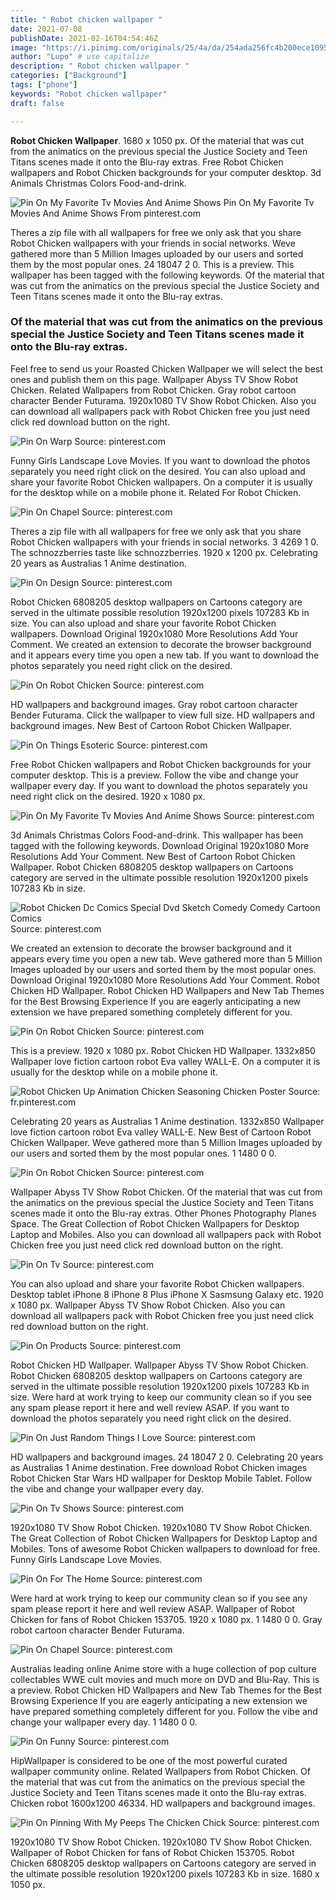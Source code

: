 ```yaml
---
title: " Robot chicken wallpaper "
date: 2021-07-08
publishDate: 2021-02-16T04:54:46Z
image: "https://i.pinimg.com/originals/25/4a/da/254ada256fc4b200ece109550ceb7e66.jpg"
author: "Lupo" # use capitalize
description: " Robot chicken wallpaper "
categories: ["Background"]
tags: ["phone"]
keywords: "Robot chicken wallpaper"
draft: false

---
```



**Robot Chicken Wallpaper**. 1680 x 1050 px. Of the material that was cut from the animatics on the previous special the Justice Society and Teen Titans scenes made it onto the Blu-ray extras. Free Robot Chicken wallpapers and Robot Chicken backgrounds for your computer desktop. 3d Animals Christmas Colors Food-and-drink.

![Pin On My Favorite Tv Movies And Anime Shows](https://i.pinimg.com/originals/2e/2f/1e/2e2f1e17325c6a5eff6528918c78af04.jpg "Pin On My Favorite Tv Movies And Anime Shows")
Pin On My Favorite Tv Movies And Anime Shows From pinterest.com


Theres a zip file with all wallpapers for free we only ask that you share Robot Chicken wallpapers with your friends in social networks. Weve gathered more than 5 Million Images uploaded by our users and sorted them by the most popular ones. 24 18047 2 0. This is a preview. This wallpaper has been tagged with the following keywords. Of the material that was cut from the animatics on the previous special the Justice Society and Teen Titans scenes made it onto the Blu-ray extras.

### Of the material that was cut from the animatics on the previous special the Justice Society and Teen Titans scenes made it onto the Blu-ray extras.

Feel free to send us your Roasted Chicken Wallpaper we will select the best ones and publish them on this page. Wallpaper Abyss TV Show Robot Chicken. Related Wallpapers from Robot Chicken. Gray robot cartoon character Bender Futurama. 1920x1080 TV Show Robot Chicken. Also you can download all wallpapers pack with Robot Chicken free you just need click red download button on the right.


![Pin On Warp](https://i.pinimg.com/originals/3a/8c/4d/3a8c4ddaab889f1445f1141fa2ecb49b.jpg "Pin On Warp")
Source: pinterest.com

Funny Girls Landscape Love Movies. If you want to download the photos separately you need right click on the desired. You can also upload and share your favorite Robot Chicken wallpapers. On a computer it is usually for the desktop while on a mobile phone it. Related For Robot Chicken.

![Pin On Chapel](https://i.pinimg.com/originals/7b/7f/1d/7b7f1dff4356f1054007ad2ddcec6936.jpg "Pin On Chapel")
Source: pinterest.com

Theres a zip file with all wallpapers for free we only ask that you share Robot Chicken wallpapers with your friends in social networks. 3 4269 1 0. The schnozzberries taste like schnozzberries. 1920 x 1200 px. Celebrating 20 years as Australias 1 Anime destination.

![Pin On Design](https://i.pinimg.com/originals/08/21/15/08211533a081fcd396ee28faf1f3e01b.jpg "Pin On Design")
Source: pinterest.com

Robot Chicken 6808205 desktop wallpapers on Cartoons category are served in the ultimate possible resolution 1920x1200 pixels 107283 Kb in size. You can also upload and share your favorite Robot Chicken wallpapers. Download Original 1920x1080 More Resolutions Add Your Comment. We created an extension to decorate the browser background and it appears every time you open a new tab. If you want to download the photos separately you need right click on the desired.

![Pin On Robot Chicken](https://i.pinimg.com/originals/85/69/37/85693724ade662f79ea383a329577af6.jpg "Pin On Robot Chicken")
Source: pinterest.com

HD wallpapers and background images. Gray robot cartoon character Bender Futurama. Click the wallpaper to view full size. HD wallpapers and background images. New Best of Cartoon Robot Chicken Wallpaper.

![Pin On Things Esoteric](https://i.pinimg.com/originals/36/b6/a0/36b6a05852f2b71e1d5e13e9deecab16.jpg "Pin On Things Esoteric")
Source: pinterest.com

Free Robot Chicken wallpapers and Robot Chicken backgrounds for your computer desktop. This is a preview. Follow the vibe and change your wallpaper every day. If you want to download the photos separately you need right click on the desired. 1920 x 1080 px.

![Pin On My Favorite Tv Movies And Anime Shows](https://i.pinimg.com/originals/2e/2f/1e/2e2f1e17325c6a5eff6528918c78af04.jpg "Pin On My Favorite Tv Movies And Anime Shows")
Source: pinterest.com

3d Animals Christmas Colors Food-and-drink. This wallpaper has been tagged with the following keywords. Download Original 1920x1080 More Resolutions Add Your Comment. New Best of Cartoon Robot Chicken Wallpaper. Robot Chicken 6808205 desktop wallpapers on Cartoons category are served in the ultimate possible resolution 1920x1200 pixels 107283 Kb in size.

![Robot Chicken Dc Comics Special Dvd Sketch Comedy Comedy Cartoon Comics](https://i.pinimg.com/736x/bd/fd/bc/bdfdbc64a6478728b68de6b5c3506e2f--robots-chicken.jpg "Robot Chicken Dc Comics Special Dvd Sketch Comedy Comedy Cartoon Comics")
Source: pinterest.com

We created an extension to decorate the browser background and it appears every time you open a new tab. Weve gathered more than 5 Million Images uploaded by our users and sorted them by the most popular ones. Download Original 1920x1080 More Resolutions Add Your Comment. Robot Chicken HD Wallpaper. Robot Chicken HD Wallpapers and New Tab Themes for the Best Browsing Experience If you are eagerly anticipating a new extension we have prepared something completely different for you.

![Pin On Robot Chicken](https://i.pinimg.com/originals/ac/a2/6e/aca26e6772efa5fc7292cd1377579888.png "Pin On Robot Chicken")
Source: pinterest.com

This is a preview. 1920 x 1080 px. Robot Chicken HD Wallpaper. 1332x850 Wallpaper love fiction cartoon robot Eva valley WALL-E. On a computer it is usually for the desktop while on a mobile phone it.

![Robot Chicken Up Animation Chicken Seasoning Chicken Poster](https://i.pinimg.com/originals/06/49/a6/0649a65eff3691aa210df6ac5892d5e6.jpg "Robot Chicken Up Animation Chicken Seasoning Chicken Poster")
Source: fr.pinterest.com

Celebrating 20 years as Australias 1 Anime destination. 1332x850 Wallpaper love fiction cartoon robot Eva valley WALL-E. New Best of Cartoon Robot Chicken Wallpaper. Weve gathered more than 5 Million Images uploaded by our users and sorted them by the most popular ones. 1 1480 0 0.

![Pin On Robot Chicken](https://i.pinimg.com/600x315/f5/d6/9c/f5d69cce5e91c87b5bf8286b3999ac18.jpg "Pin On Robot Chicken")
Source: pinterest.com

Wallpaper Abyss TV Show Robot Chicken. Of the material that was cut from the animatics on the previous special the Justice Society and Teen Titans scenes made it onto the Blu-ray extras. Other Phones Photography Planes Space. The Great Collection of Robot Chicken Wallpapers for Desktop Laptop and Mobiles. Also you can download all wallpapers pack with Robot Chicken free you just need click red download button on the right.

![Pin On Tv](https://i.pinimg.com/originals/80/a9/6e/80a96e3ee053f7ad93a896a9f15a0a7d.jpg "Pin On Tv")
Source: pinterest.com

You can also upload and share your favorite Robot Chicken wallpapers. Desktop tablet iPhone 8 iPhone 8 Plus iPhone X Sasmsung Galaxy etc. 1920 x 1080 px. Wallpaper Abyss TV Show Robot Chicken. Also you can download all wallpapers pack with Robot Chicken free you just need click red download button on the right.

![Pin On Products](https://i.pinimg.com/564x/7b/90/3c/7b903c4a41b086eb0e07f32d69b0d58e.jpg "Pin On Products")
Source: pinterest.com

Robot Chicken HD Wallpaper. Wallpaper Abyss TV Show Robot Chicken. Robot Chicken 6808205 desktop wallpapers on Cartoons category are served in the ultimate possible resolution 1920x1200 pixels 107283 Kb in size. Were hard at work trying to keep our community clean so if you see any spam please report it here and well review ASAP. If you want to download the photos separately you need right click on the desired.

![Pin On Just Random Things I Love](https://i.pinimg.com/originals/61/9c/40/619c406c219124824777dde04e1ca42b.jpg "Pin On Just Random Things I Love")
Source: pinterest.com

HD wallpapers and background images. 24 18047 2 0. Celebrating 20 years as Australias 1 Anime destination. Free download Robot Chicken images Robot Chicken Star Wars HD wallpaper for Desktop Mobile Tablet. Follow the vibe and change your wallpaper every day.

![Pin On Tv Shows](https://i.pinimg.com/originals/b4/6b/ac/b46bacc610270186e17d8f9369ed9802.jpg "Pin On Tv Shows")
Source: pinterest.com

1920x1080 TV Show Robot Chicken. 1920x1080 TV Show Robot Chicken. The Great Collection of Robot Chicken Wallpapers for Desktop Laptop and Mobiles. Tons of awesome Robot Chicken wallpapers to download for free. Funny Girls Landscape Love Movies.

![Pin On For The Home](https://i.pinimg.com/originals/77/97/f8/7797f8633565db15ccdfeec6fa020561.jpg "Pin On For The Home")
Source: pinterest.com

Were hard at work trying to keep our community clean so if you see any spam please report it here and well review ASAP. Wallpaper of Robot Chicken for fans of Robot Chicken 153705. 1920 x 1080 px. 1 1480 0 0. Gray robot cartoon character Bender Futurama.

![Pin On Chapel](https://i.pinimg.com/originals/91/a2/43/91a2439948306f77bab52bdc60ba6d4d.jpg "Pin On Chapel")
Source: pinterest.com

Australias leading online Anime store with a huge collection of pop culture collectables WWE cult movies and much more on DVD and Blu-Ray. This is a preview. Robot Chicken HD Wallpapers and New Tab Themes for the Best Browsing Experience If you are eagerly anticipating a new extension we have prepared something completely different for you. Follow the vibe and change your wallpaper every day. 1 1480 0 0.

![Pin On Funny](https://i.pinimg.com/564x/34/16/8a/34168a70e2b81640f6861c91851828f3.jpg "Pin On Funny")
Source: pinterest.com

HipWallpaper is considered to be one of the most powerful curated wallpaper community online. Related Wallpapers from Robot Chicken. Of the material that was cut from the animatics on the previous special the Justice Society and Teen Titans scenes made it onto the Blu-ray extras. Chicken robot 1600x1200 46334. HD wallpapers and background images.

![Pin On Pinning With My Peeps The Chicken Chick](https://i.pinimg.com/originals/25/4a/da/254ada256fc4b200ece109550ceb7e66.jpg "Pin On Pinning With My Peeps The Chicken Chick")
Source: pinterest.com

1920x1080 TV Show Robot Chicken. 1920x1080 TV Show Robot Chicken. Wallpaper of Robot Chicken for fans of Robot Chicken 153705. Robot Chicken 6808205 desktop wallpapers on Cartoons category are served in the ultimate possible resolution 1920x1200 pixels 107283 Kb in size. 1680 x 1050 px.

